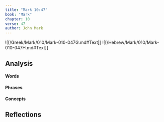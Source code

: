 ```yaml
---
title: "Mark 10:47"
book: "Mark"
chapter: 10
verse: 47
author: John Mark
---
```

![[/Greek/Mark/010/Mark-010-047G.md#Text]]
![[/Hebrew/Mark/010/Mark-010-047H.md#Text]]

## Analysis

#### Words

#### Phrases

#### Concepts

## Reflections
